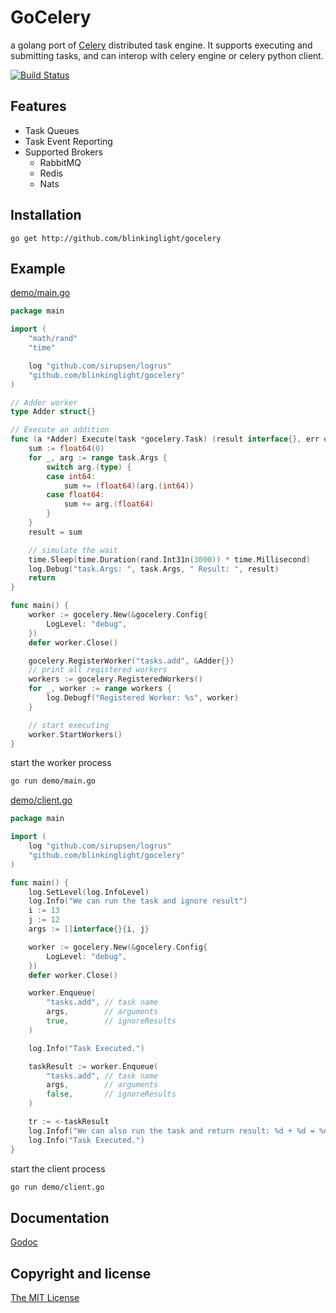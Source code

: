 # GoCelery

a golang port of [Celery](http://www.celeryproject.org/) distributed task engine. It supports executing and submitting tasks, and can interop with celery engine or celery python client.

[![Build Status](https://travis-ci.org/blinkinglight/gocelery.svg?branch=master)](https://travis-ci.org/blinkinglight/gocelery)

## Features

- Task Queues
- Task Event Reporting
- Supported Brokers
	* RabbitMQ
	* Redis
	* Nats

## Installation

```
go get http://github.com/blinkinglight/gocelery
```

## Example
[demo/main.go](https://github.com/blinkinglight/gocelery/blob/master/demo/main.go)

```go
package main

import (
	"math/rand"
	"time"

	log "github.com/sirupsen/logrus"
	"github.com/blinkinglight/gocelery"
)

// Adder worker
type Adder struct{}

// Execute an addition
func (a *Adder) Execute(task *gocelery.Task) (result interface{}, err error) {
	sum := float64(0)
	for _, arg := range task.Args {
		switch arg.(type) {
		case int64:
			sum += (float64)(arg.(int64))
		case float64:
			sum += arg.(float64)
		}
	}
	result = sum

	// simulate the wait
	time.Sleep(time.Duration(rand.Int31n(3000)) * time.Millisecond)
	log.Debug("task.Args: ", task.Args, " Result: ", result)
	return
}

func main() {
	worker := gocelery.New(&gocelery.Config{
		LogLevel: "debug",
	})
	defer worker.Close()

	gocelery.RegisterWorker("tasks.add", &Adder{})
	// print all registered workers
	workers := gocelery.RegisteredWorkers()
	for _, worker := range workers {
		log.Debugf("Registered Worker: %s", worker)
	}

	// start executing
	worker.StartWorkers()
}
```
start the worker process

```bash
go run demo/main.go
```


[demo/client.go](https://github.com/blinkinglight/gocelery/blob/master/demo/main.go)

```go
package main

import (
	log "github.com/sirupsen/logrus"
	"github.com/blinkinglight/gocelery"
)

func main() {
	log.SetLevel(log.InfoLevel)
	log.Info("We can run the task and ignore result")
	i := 13
	j := 12
	args := []interface{}{i, j}

	worker := gocelery.New(&gocelery.Config{
		LogLevel: "debug",
	})
	defer worker.Close()

	worker.Enqueue(
		"tasks.add", // task name
		args,        // arguments
		true,        // ignoreResults
	)

	log.Info("Task Executed.")

	taskResult := worker.Enqueue(
		"tasks.add", // task name
		args,        // arguments
		false,       // ignoreResults
	)

	tr := <-taskResult
	log.Infof("We can also run the task and return result: %d + %d = %d", i, j, int64(tr.Result.(float64)))
	log.Info("Task Executed.")
}
```
start the client process

```bash
go run demo/client.go
```

## Documentation
[Godoc](http://godoc.org/github.com/blinkinglight/gocelery)

## Copyright and license
[The MIT License](https://github.com/blinkinglight/gocelery/blob/master/LICENSE)

